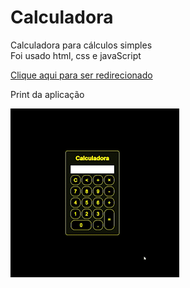 # Calculadora
Calculadora para cálculos simples
<br/>
Foi usado html, css e javaScript

[Clique aqui para ser redirecionado](https://jenifergs.github.io/calculator/)

Print da aplicação 
<div>
	<img src="./video_AdobeExpress.gif">
</div>

